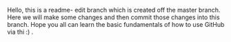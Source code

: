Hello, this is a readme- edit branch which is created off the master branch. Here we will make some changes and then commit those changes into this branch. Hope you all can learn the basic fundamentals of how to use GitHub via thi :) .
